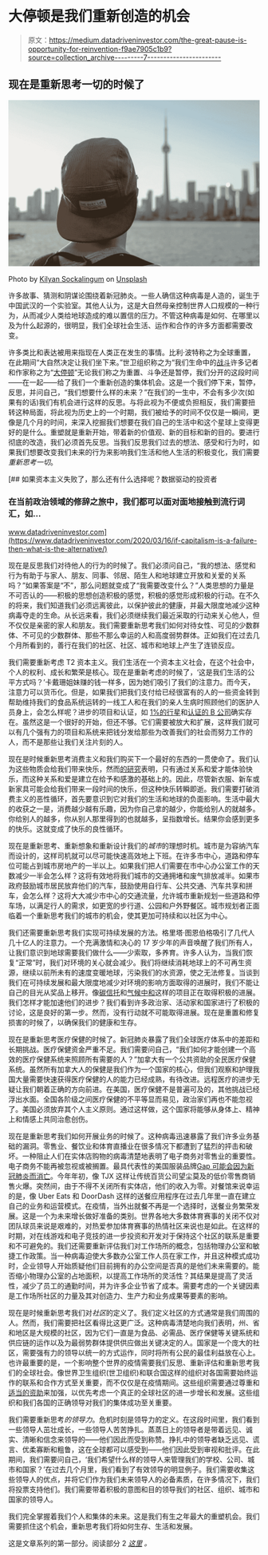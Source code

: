# 大停顿是我们重新创造的机会

> 原文：<https://medium.datadriveninvestor.com/the-great-pause-is-opportunity-for-reinvention-f9ae7905c1b9?source=collection_archive---------7----------------------->

## 现在是重新思考一切的时候了

![](img/e5136bcf0c6ee2ea3d9530cc80a58f54.png)

Photo by [Kilyan Sockalingum](https://unsplash.com/@kilyan_s?utm_source=medium&utm_medium=referral) on [Unsplash](https://unsplash.com?utm_source=medium&utm_medium=referral)

许多故事、猜测和阴谋论围绕着新冠肺炎。一些人确信这种病毒是人造的，诞生于中国武汉的一个实验室。其他人认为，这是大自然母亲控制世界人口规模的一种行为，从而减少人类给地球造成的难以置信的压力。不管这种病毒是如何、在哪里以及为什么起源的，很明显，我们全球社会生活、运作和合作的许多方面都需要改变。

许多类比和表达被用来指现在人类正在发生的事情。比利·波特称之为全球重置，在此期间“大自然决定让我们坐下来。”世卫组织称之为“我们生命中的[战斗](https://www.reuters.com/article/us-health-coronavirus-who-ryan/whos-ryan-says-world-is-in-fight-of-our-lives-but-there-is-hope-idUSKBN22F0PG)许多记者和作家称之为“[大停顿](https://forge.medium.com/prepare-for-the-ultimate-gaslighting-6a8ce3f0a0e0)”无论我们称之为重置、斗争还是暂停，我们分开的这段时间——在一起——给了我们一个重新创造的集体机会。这是一个我们停下来，暂停，反思，并问自己，“我们想要什么样的未来？”在我们的一生中，不会有多少次(如果有的话)我们有机会进行这样的反思。与将此视为不便或负担相反，我们需要扭转这种局面，将此视为历史上的一个时期，我们被给予的时间不仅仅是一瞬间，更像是几个月的时间，来深入挖掘我们想要在我们自己的生活中和这个星球上变得更好的是什么。重塑就是重新开始，带着新的价值观、新的目标和新的目的。要进行彻底的改造，我们必须首先反思。当我们反思我们过去的想法、感受和行为时，如果我们想要改变我们未来的行为来影响我们生活和他人生活的积极变化，我们需要*重新思考一切*。

[](https://www.datadriveninvestor.com/2020/03/16/if-capitalism-is-a-failure-then-what-is-the-alternative/) [## 如果资本主义失败了，那么还有什么选择呢？数据驱动的投资者

### 在当前政治领域的修辞之旅中，我们都可以面对面地接触到流行词汇，如…

www.datadriveninvestor.com](https://www.datadriveninvestor.com/2020/03/16/if-capitalism-is-a-failure-then-what-is-the-alternative/) 

现在是反思我们对待他人的行为的时候了。我们必须问自己，“我的想法、感觉和行为有助于与家人、朋友、同事、邻居、陌生人和地球建立开放和关爱的关系吗？”如果答案是“不”，那么问题就变成了“我需要改变什么？”人类思想的力量是不可否认的——积极的思想创造积极的感觉，积极的感觉形成积极的行动。在不久的将来，我们知道我们必须远离彼此，以保护彼此的健康，并最大限度地减少这种病毒夺走的生命。从长远来看，我们必须继续我们最近采取的行动来关心他人，但不仅仅是亲密的家人和朋友。我们需要重新思考我们如何对待女性、可见的少数群体、不可见的少数群体、那些不那么幸运的人和高度弱势群体。正如我们在过去几个月所看到的，善行在我们的社区、社区、城市和地球上产生了连锁反应。

我们需要重新考虑 T2 资本主义。我们生活在一个资本主义社会，在这个社会中，个人的权利、成长和繁荣是核心。现在是重新考虑的时候了，‘这是我们生活的公平方式吗？’卡戴珊姐妹赚的钱一样多，因为她们吸引了我们的注意力。而今天，注意力可以货币化。但是，如果我们把我们支付给已经很富有的人的一些资金转到帮助维持我们的食品系统运转的一线工人和在我们的亲人生病时照顾他们的医护人员身上，会怎么样呢？进步的项目和认证，如 [1%的行星](https://www.onepercentfortheplanet.org/)和[认证的 B 公司](https://bcorporation.net/)确实存在。虽然这是一个很好的开始，但还不够。它们需要被放大和扩展，这样我们就可以有几个强有力的项目和系统来把钱分发给那些为改善我们的社会而努力工作的人，而不是那些让我们关注片刻的人。

现在是时候重新思考消费主义和我们购买下一个最好的东西的一贯使命了。我们认为这些物质会给我们带来快乐，然而[的研究](https://medium.com/thrive-global/this-75-year-harvard-study-reveals-the-secret-to-happiness-and-success-3cf0002510fe)表明，只有通过关系和爱才能体验快乐，而这种关系和爱是建立在给予和感激的基础上的。因此，尽管新衣服、新车或新家具可能会给我们带来一段时间的快乐，但这种快乐转瞬即逝。我们需要打破消费主义的恶性循环，首先要意识到它对我们的生活和地球的负面影响。生活中最大的收获之一是，消费越少越有乐趣，因为你自己拿的越少，你能给别人的就越多。你给别人的越多，你从别人那里得到的也就越多，呈指数增长。结果你会感到更多的快乐。这就变成了快乐的良性循环。

现在是重新思考、重新想象和重新设计我们的*城市*的理想时机。城市是为容纳汽车而设计的，这样司机就可以尽可能快速高效地上下班。在许多市中心，道路和停车位可能占到城市房地产的一半以上。如果我们把人们需要在市中心办公室工作的天数减少一半会怎么样？这将有效地将我们城市的交通拥堵和废气排放减半。如果市政府鼓励城市居民放弃他们的汽车，鼓励使用自行车、公共交通、汽车共享和拼车，会怎么样？这将大大减少市中心的交通流量，允许城市重新规划一些道路和停车场，以满足行人的需求，如更宽的步行道、公园和户外野餐区。城市规划者正面临着一个重新思考我们的城市的机会，使其更加可持续和以社区为中心。

我们还需要重新思考我们实现可持续发展的方法。格里塔·图恩伯格吸引了几代人几十亿人的注意力。一个充满激情和决心的 17 岁少年的声音唤醒了我们所有人，让我们意识到地球需要我们做什么——少索取，多养育。许多人认为，当我们恢复“正常”时，我们对环境的关心就会减少。我们将继续消耗地球上的不可再生资源，继续以前所未有的速度变暖地球，污染我们的水资源，使之无法修复。当谈到我们在可持续发展和最大限度地减少对环境的影响方面取得的进展时，我们不能让自己的目光从奖品上移开。像[碳信托](https://www.carbontrust.com/)和[气候中和](https://www.climateneutral.org/)这样的项目正在取得积极的进展。我们怎样才能加速他们的进步？我们看到许多政治家、活动家和国家进行了积极的讨论，这是良好的第一步。然而，没有行动就不可能取得进展。现在是重置和修复损害的时候了，以确保我们的健康和生存。

现在是重新思考医疗保健的时候了。新冠肺炎暴露了我们全球医疗体系中的差距和长期挑战。医疗保健资金严重不足。我们需要问自己，“我们如何才能创建一个高效的医疗保健系统来照顾所有需要的人？”加拿大有一个公共资助的全民医疗保健系统。虽然所有加拿大人的保健是我们作为一个国家的核心，但我们观察和护理我国大量需要快速获得医疗保健的人的能力已经成熟，有待改进。远程医疗的进步无疑让我们朝着正确的方向前进。在美国，医疗保健不是普遍可及的，其他挑战已经浮出水面。全国各阶级之间医疗保健的不平等显而易见，政治家们再也不能忽视了。美国必须放弃其个人主义原则。通过这样做，这个国家将能够从身体上、精神上和情感上共同治愈创伤。

现在是重新思考我们如何开展业务的时候了。这种病毒迅速暴露了我们许多业务基础的漏洞。零售业、餐饮业和体育直播业在很多情况下都遭到了猛烈的抨击和破坏。一种阻止人们在实体店购物的病毒清楚地表明了电子商务对零售业的重要性。电子商务不能再被忽视或被搁置。最具代表性的美国服装品牌[Gap 可能会因为新冠肺炎而消亡](https://marker.medium.com/this-is-how-the-gap-dies-436199e54faf)。今年年初，像 TJX 这样让传统百货公司望尘莫及的低价零售商销售火爆。突然间，由于不得不关闭所有实体店，他们的收入为零。对餐馆来说幸运的是，像 Uber Eats 和 DoorDash 这样的送餐应用程序在过去几年里一直在建立自己的业务和运营模式。在疫情，当外出就餐不再是一个选择时，送餐业务繁荣发展。这是一个为未来增长做好准备的类别。世界各地大多数体育赛事的关闭不仅对团队球员来说是艰难的，对热爱参加体育赛事的热情社区来说也是如此。在这样的时期，对在线游戏和电子竞技的进一步投资和开发对于保持这个社区的联系是重要和不可避免的。我们还需要重新评估我们对工作场所的概念，包括物理办公室和敏捷工作政策。当一种病毒迫使大多数办公室工作人员在家工作，并且这种模式成功时，企业领导人开始质疑他们目前拥有的办公空间是否真的是他们未来需要的。能否缩小物理办公室的占地面积，以提高工作场所的灵活性？其结果是提高了灵活性，减少了员工的通勤时间，并为许多企业节省了成本。需要考虑的一个关键因素是工作场所社区的力量及其对创造力、生产力和业务成果等要素的影响。

现在是时候重新思考我们对*社区*的定义了。我们定义社区的方式通常是我们周围的人。然而，我们需要把社区看得比这更广泛。这种病毒清楚地向我们表明，州、省和地区是大规模的社区，因为它们一直是为食品、必需品、医疗保健等关键系统和供应链的运作以及为最弱势群体提供供应做出关键决定的人。国家是一个庞大的社区，需要强有力的领导以统一的方式运作，同时将所有公民的最佳利益放在心上。也许最重要的是，一个影响整个世界的疫情需要我们反思、重新评估和重新思考我们的全球社会。像世界卫生组织(世卫组织)和联合国这样的组织对各国需要始终运作的联系和合作方式至关重要，而不仅仅是在疫情期间。这些组织需要通过尊重和[适当的资助](https://www.theguardian.com/commentisfree/2020/apr/15/trump-decision-cut-who-funding-international-vandalism-coronavirus)来加强，以优先考虑一个真正的全球社区的进一步增长和发展。这些组织和我们各国的正确领导对我们的集体成功至关重要。

我们需要重新思考*的领导力*。危机时刻是领导力的定义。在这段时间里，我们看到一些领导人茁壮成长，一些领导人苦苦挣扎。蒸蒸日上的领导者是带着远见、诚实、清晰和信念来领导的——他们因此而受到称赞。挣扎中的领导者缺乏远见、谎言、优柔寡断和粗鲁，这在全球都可以感受到——他们因此受到审视和批评。在此期间，我们需要问自己，‘我们希望什么样的领导人来管理我们的学校、公司、城市和国家？’在过去几个月里，我们看到了有效领导的明显例子。我们需要收集这些领导人的优点，并将它们作为我们未来领导人的必备素质，在许多情况下，我们将投票支持他们。我们需要带着积极的意图和目的领导我们的社区、组织、城市和国家的领导人。

我们完全掌握着我们个人和集体的未来。这是我们有生之年最大的重塑机会。我们需要抓住这个机会，重新思考我们将如何生存、生活和发展。

这是文章系列的第一部分。阅读部分 2 [*这里*](https://medium.com/@joshmackinnon/wont-you-be-my-neighbor-756038c20a27) *。*